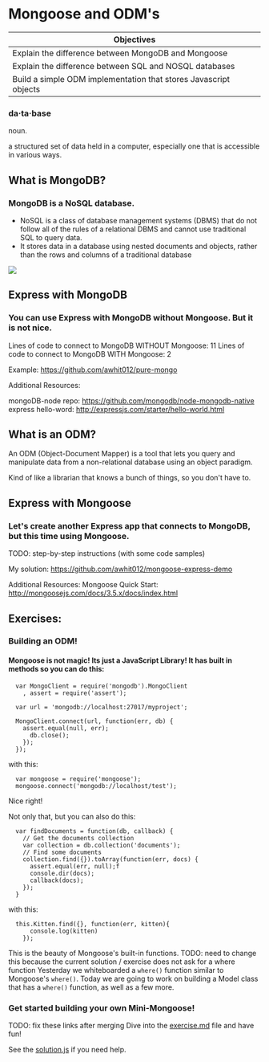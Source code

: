 # Mongoose and ODM's

Objectives|
-----|
|Explain the difference between MongoDB and Mongoose
|Explain the difference between SQL and NOSQL databases
|Build a simple ODM implementation that stores Javascript objects

### da·ta·base
noun.

a structured set of data held in a computer, especially one that is accessible in various ways.

## What is MongoDB?
### MongoDB is a NoSQL database.
 - NoSQL is a class of database management systems (DBMS) that do not follow all of the rules of a relational DBMS and cannot use traditional SQL to query data.
 - It stores data in a database using nested documents and objects, rather than the rows and columns of a traditional database

<img src="http://dataconomy.com/wp-content/uploads/2014/07/SQL-vs.-NoSQL.png">

## Express with MongoDB

### You can use Express with MongoDB without Mongoose. But it is not nice. 
Lines of code to connect to MongoDB WITHOUT Mongoose: 11
Lines of code to connect to MongoDB WITH Mongoose:    2

Example: https://github.com/awhit012/pure-mongo

Additional Resources:

mongoDB-node repo:
  https://github.com/mongodb/node-mongodb-native
express hello-word:
  http://expressjs.com/starter/hello-world.html


## What is an ODM?
An ODM (Object-Document Mapper) is a tool that lets you query and manipulate data from a non-relational database using an object paradigm.

Kind of like a librarian that knows a bunch of things, so you don't have to.

## Express with Mongoose

### Let's create another Express app that connects to MongoDB, but this time using Mongoose.

TODO: step-by-step instructions (with some code samples)

My solution: https://github.com/awhit012/mongoose-express-demo

Additional Resources:
  Mongoose Quick Start: http://mongoosejs.com/docs/3.5.x/docs/index.html

## Exercises:
### Building an ODM!

#### Mongoose is not magic! Its just a JavaScript Library! It has built in methods so you can do this:

```
  var MongoClient = require('mongodb').MongoClient
    , assert = require('assert');

  var url = 'mongodb://localhost:27017/myproject';

  MongoClient.connect(url, function(err, db) {
    assert.equal(null, err);
      db.close();
    });
  });
```

with this:

```
  var mongoose = require('mongoose');
  mongoose.connect('mongodb://localhost/test');
```

Nice right!

Not only that, but you can also do this:

```
  var findDocuments = function(db, callback) {
    // Get the documents collection
    var collection = db.collection('documents');
    // Find some documents
    collection.find({}).toArray(function(err, docs) {
      assert.equal(err, null);f
      console.dir(docs);
      callback(docs);
    });
  }
```

with this:

```
  this.Kitten.find({}, function(err, kitten){
      console.log(kitten)
    });
```

This is the beauty of Mongoose's built-in functions.
TODO: need to change this because the current solution / exercise does not ask for a where function
Yesterday we whiteboarded a `where()` function similar to Mongoose's `where()`. Today we are going to work on building a Model class that has a `where()` function, as well as a few more.

### Get started building your own Mini-Mongoose!
TODO: fix these links after merging
Dive into the [exercise.md](https://github.com/sf-wdi-22-23/modules/blob/d03_odm_lab/w03-intro-backend-with-express/d03_odm_lab/exercise.md) file and have fun!

See the [solution.js](https://github.com/sf-wdi-22-23/modules/blob/d03_odm_lab/w03-intro-backend-with-express/d03_odm_lab/solution.js) if you need help.
